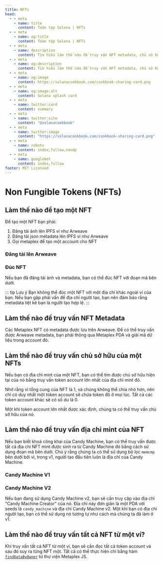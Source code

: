 ```yaml
---
title: NFTs
head:
  - - meta
    - name: title
      content: Toàn tập Solana | NFTs
  - - meta
    - name: og:title
      content: Toàn tập Solana | NFTs
  - - meta
    - name: description
      content: Tìm hiểu làm thế nào để truy vấn NFT metadata, chủ sỡ hữu NFT, đúc NFT, và nhiều tài liệu tham khảo khác cho lập trình Solana trong Toàn tập Solana.
  - - meta
    - name: og:description
      content: Tìm hiểu làm thế nào để truy vấn NFT metadata, chủ sỡ hữu NFT, đúc NFT, và nhiều tài liệu tham khảo khác cho lập trình Solana trong Toàn tập Solana.
  - - meta
    - name: og:image
      content: https://solanacookbook.com/cookbook-sharing-card.png
  - - meta
    - name: og:image:alt
      content: Solana splash card
  - - meta
    - name: twitter:card
      content: summary
  - - meta
    - name: twitter:site
      content: "@solanacookbook"
  - - meta
    - name: twitter:image
      content: "https://solanacookbook.com/cookbook-sharing-card.png"
  - - meta
    - name: robots
      content: index,follow,noodp
  - - meta
    - name: googlebot
      content: index,follow
footer: MIT Licensed
---
```


# Non Fungible Tokens (NFTs)

## Làm thế nào để tạo một NFT

Để tạo một NFT bạn phải:

1. Đăng tải ảnh lên IPFS ví như Arweave
2. Đăng tải json metadata lên IPFS ví như Arweave
3. Gọi metaplex để tạo một account cho NFT

### Đăng tải lên Arweave

<SolanaCodeGroup>
  <SolanaCodeGroupItem title="TS" active>

  <template v-slot:default>

@[code](@/code/nfts/upload-arweave/upload-arweave.en.ts)

  </template>

  <template v-slot:preview>

@[code](@/code/nfts/upload-arweave/upload-arweave.preview.en.ts)

  </template>

  </SolanaCodeGroupItem>
  <SolanaCodeGroupItem title="Python">
  <template v-slot:default>

@[code](@/code/nfts/upload-arweave/upload-arweave.en.py)

  </template>

  <template v-slot:preview>

@[code](@/code/nfts/upload-arweave/upload-arweave.preview.en.py)

  </template>  
  </SolanaCodeGroupItem>
</SolanaCodeGroup>

### Đúc NFT

Nếu bạn đã đăng tải ảnh và metadata, bạn có thể đúc NFT với đoạn mã bên dưới.

<SolanaCodeGroup>
  <SolanaCodeGroupItem title="TS" active>

  <template v-slot:default>

@[code](@/code/nfts/mint-nft/mint-nft.en.ts)

  </template>

  <template v-slot:preview>

@[code](@/code/nfts/mint-nft/mint-nft.preview.en.ts)

  </template>

  </SolanaCodeGroupItem>
</SolanaCodeGroup>

::: tip Lưu ý
Bạn không thể đúc một NFT với một địa chỉ khác ngoài ví của bạn. Nếu bạn gặp phải vấn đề địa chỉ người tạo, bạn nên đảm bảo rằng metadata liệt kê bạn là người tạo hợp lệ. 
:::

## Làm thế nào để truy vấn NFT Metadata

Các Metaplex NFT có metadata được lưu trên Arweave. Để có thể truy vấn được Arweave metadata, bạn phải thông qua Metaplex PDA và giải mã dữ liệu trong account đó.

<SolanaCodeGroup>
  <SolanaCodeGroupItem title="TS" active>

  <template v-slot:default>

@[code](@/code/nfts/get-metadata/get-metadata.en.ts)

  </template>

  <template v-slot:preview>

@[code](@/code/nfts/get-metadata/get-metadata.preview.en.ts)

  </template>

  </SolanaCodeGroupItem>

</SolanaCodeGroup>

## Làm thế nào để truy vấn chủ sở hữu của một NFTs

Nếu bạn có địa chỉ mint của một NFT, bạn có thể tìm được chủ sở hữu hiện tại của nó bằng truy vấn token account lớn nhất của địa chỉ mint đó.

Nhớ rằng vì tổng cung của NFT là 1, và chúng không thể chia nhỏ hơn, nên chỉ có duy nhất một token account sẽ chứa token đó ở mọi lúc. Tất cả các token account khác sẽ có số dư là 0.

Một khi token account lớn nhất được xác định, chúng ta có thể truy vấn chủ sỡ hữu của nó.

<SolanaCodeGroup>
  <SolanaCodeGroupItem title="TS" active>

  <template v-slot:default>

@[code](@/code/nfts/get-owner/get-owner.en.ts)

  </template>

  <template v-slot:preview>

@[code](@/code/nfts/get-owner/get-owner.preview.en.ts)

  </template>

  </SolanaCodeGroupItem>

</SolanaCodeGroup>

## Làm thế nào để truy vấn địa chỉ mint của NFT

Nếu bạn biết khoá công khai của Candy Machine, bạn có thể truy vấn được tất cả địa chỉ NFT mint được sinh ra từ Candy Machine đó bằng cách sử dụng đoạn mã bên dưới. Chú ý rằng chúng ta có thể sử dụng bộ lọc `memcmp` bên dưới bởi vì, trong v1, người tạo đầu tiên luôn là địa chỉ của Candy Machine.

### Candy Machine V1

<SolanaCodeGroup>
<SolanaCodeGroupItem title="TS" active>

  <template v-slot:default>

@[code](@/code/nfts/nfts-mint-addresses/mint-addresses.en.ts)

  </template>

  <template v-slot:preview>

@[code](@/code/nfts/nfts-mint-addresses/mint-addresses-preview.en.ts)

  </template>

  </SolanaCodeGroupItem>

</SolanaCodeGroup>

### Candy Machine V2

Nếu bạn đang sử dụng Candy Machine v2, bạn sẽ cần truy cập vào địa chỉ "Candy Machine Creator" của nó. Địa chỉ này đơn giản là một PDA với seeds là `candy_machine` và địa chỉ Candy Machine v2. Một khi bạn có địa chỉ người tạo, bạn có thể sử dụng nó tương tự như cách mà chúng ta đã làm ở v1.

<SolanaCodeGroup>
<SolanaCodeGroupItem title="TS" active>

  <template v-slot:default>

@[code](@/code/nfts/nfts-mint-addresses/mint-addresses-v2.en.ts)

  </template>

  <template v-slot:preview>

@[code](@/code/nfts/nfts-mint-addresses/mint-addresses-preview-v2.en.ts)

  </template>

  </SolanaCodeGroupItem>

</SolanaCodeGroup>

## Làm thế nào để truy vấn tất cả NFT từ một ví?

Khi truy vấn tất cả NFT từ một ví, bạn sẽ cần đọc tất cả token account và sau đó suy ra từng NFT một. Tất cả có thể thực hiện chỉ bằng hàm [`findDataByOwner`](https://github.com/metaplex-foundation/js/blob/248b61baf89a69b88f9a461e32b1cbd54a9b0a18/src/programs/metadata/accounts/Metadata.ts#L220-L236) từ thư viện Metaplex JS.
 
<SolanaCodeGroup>
<SolanaCodeGroupItem title="TS" active>

  <template v-slot:default>

@[code](@/code/nfts/get-all-nfts/get-all-nfts.en.ts)

  </template>

  <template v-slot:preview>

@[code](@/code/nfts/get-all-nfts/get-all-nfts.preview.en.ts)

  </template>

  </SolanaCodeGroupItem>
</SolanaCodeGroup>